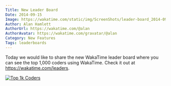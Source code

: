 ```yaml
---
Title: New Leader Board
Date: 2014-09-15
Image: https://wakatime.com/static/img/ScreenShots/leader-board_2014-09-15.png
Author: Alan Hamlett
AuthorUrl: https://wakatime.com/@alan
AuthorAvatar: https://wakatime.com/gravatar/@alan
Category: New Features
Tags: leaderboards
---
```


Today we would like to share the new WakaTime leader board where you can see the top 1,000 coders using WakaTime. Check it out at <a href="https://wakatime.com/leaders">https://wakatime.com/leaders</a>.

<a href="https://wakatime.com/leaders"><img class="img-thumbnail" title="Top 1k Coders" alt="Top 1k Coders" src="https://wakatime.com/static/img/ScreenShots/leader-board_2014-09-15.png"></a>
